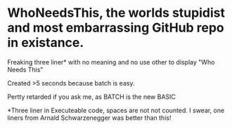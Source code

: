 # WhoNeedsThis, the worlds stupidist and most embarrassing GitHub repo in existance.
Freaking three liner* with no meaning and no use other to display "Who Needs This"

Created >5 seconds because batch is easy.

Pertty retarded if you ask me, as BATCH is the new BASIC

*Three liner in Executeable code, spaces are not not counted. I swear, one liners from Arnald Schwarzenegger was better than this!
